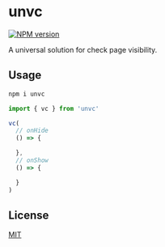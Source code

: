 # unvc

[![NPM version](https://img.shields.io/npm/v/unvc?color=a1b858&label=)](https://www.npmjs.com/package/unvc)

A universal solution for check page visibility.

## Usage

```bash
npm i unvc
```

```js
import { vc } from 'unvc'

vc(
  // onHide
  () => {

  },
  // onShow
  () => {

  }
)
```

## License
[MIT](./LICENSE)